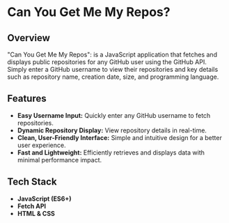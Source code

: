 # Can You Get Me My Repos?

## Overview

"Can You Get Me My Repos": is a JavaScript application that fetches and displays public repositories for any GitHub user using the GitHub API. Simply enter a GitHub username to view their repositories and key details such as repository name, creation date, size, and programming language.

## Features

- **Easy Username Input:** Quickly enter any GitHub username to fetch repositories.
- **Dynamic Repository Display:** View repository details in real-time.
- **Clean, User-Friendly Interface:** Simple and intuitive design for a better user experience.
- **Fast and Lightweight:** Efficiently retrieves and displays data with minimal performance impact.

## Tech Stack

- **JavaScript (ES6+)**
- **Fetch API**
- **HTML & CSS**

